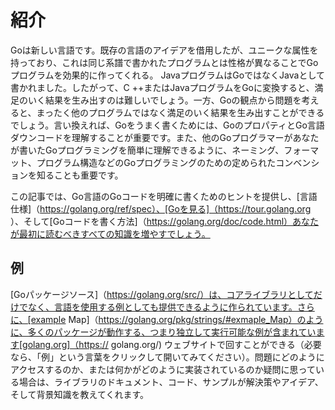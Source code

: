 # 紹介

Goは新しい言語です。既存の言語のアイデアを借用したが、ユニークな属性を持っており、これは同じ系譜で書かれたプログラムとは性格が異なることでGoプログラムを効果的に作ってくれる。 JavaプログラムはGoではなくJavaとして書かれました。したがって、C ++またはJavaプログラムをGoに変換すると、満足のいく結果を生み出すのは難しいでしょう。一方、Goの観点から問題を考えると、まったく他のプログラムではなく満足のいく結果を生み出すことができるでしょう。言い換えれば、Goをうまく書くためには、GoのプロパティとGo言語ダウンコードを理解することが重要です。また、他のGoプログラマーがあなたが書いたGoプログラミングを簡単に理解できるように、ネーミング、フォーマット、プログラム構造などのGoプログラミングのための定められたコンベンションを知ることも重要です。

この記事では、Go言語のGoコードを明確に書くためのヒントを提供し、[言語仕様]（https://golang.org/ref/spec）、[Goを見る]（https://tour.golang.org ）、そして[Goコードを書く方法]（https://golang.org/doc/code.html）あなたが最初に読むべきすべての知識を増やすでしょう。

## 例

[Goパッケージソース]（https://golang.org/src/）は、コアライブラリとしてだけでなく、言語を使用する例としても提供できるように作られています。さらに、[example Map]（https://golang.org/pkg/strings/#exmaple_Map）のように、多くのパッケージが動作する、つまり独立して実行可能な例が含まれています[golang.org]（https:// golang.org/) ウェブサイトで回すことができる（必要なら、「例」という言葉をクリックして開いてみてください）。問題にどのようにアクセスするのか、または何かがどのように実装されているのか疑問に思っている場合は、ライブラリのドキュメント、コード、サンプルが解決策やアイデア、そして背景知識を教えてくれます。